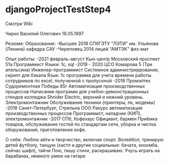 # djangoProjectTestStep4
Смотри Wiki

Чирко Василий Олегович 18.05.1997

Резюме:
  Образование: 
  -Высшее 2018 СПбГЭТУ "ЛЭТИ" им. Ульянова (Ленина) кафедра САУ
  -Череповец 2014 лицей "АМТЭК" физ-мат
  
  Опыт работы:
  -2021 февраль-август Кью-центр Московский проспект 51а
  Программист 
  Языки: 1с, sql
  -2019 - 2020 ЦСО Комарова 5 (Три апельсина)
  Инженер-программист
  Системное администриррование, скрипт для бэкапа
  Язык: 1с программа для учета времени работы сотрудников по excel,
    полученной с пропускной
  -2018  Промэлтех Судоремонтная Победы 85г
  Автоматизация производственных процессов
  Написание программ для учебно-демонстрационных стендов колледжа
  Shnider Electric, верхний и нижний уровень. Электромонтажник
  Обслуживание техники (принтеры, пк, модемы)
  -2018 Санкт-Петербург, Стрельна ООО Ракурс 
  автоматизация производственных процессов
  Программист, наладчик (КИП), электромонтажник
  -2017 СПб, Кофехаус
  Официант, бармен
  Приёмка товаров, обслуживание гостей по стандартам сети, уборка и чистка оборужования,
  приготовление кофе.
  
  О себе:
  Люблю айти и творчество, включая спорт. 
  Волейбол, тренирую детей футболу, танцую (хастл и другие социальные: бачата, кизомба. сейчас шафл), тайчи
  Пою, пишу стихи, раскрашиваю. Учусь играть на барабанах, немного умею на гитаре
